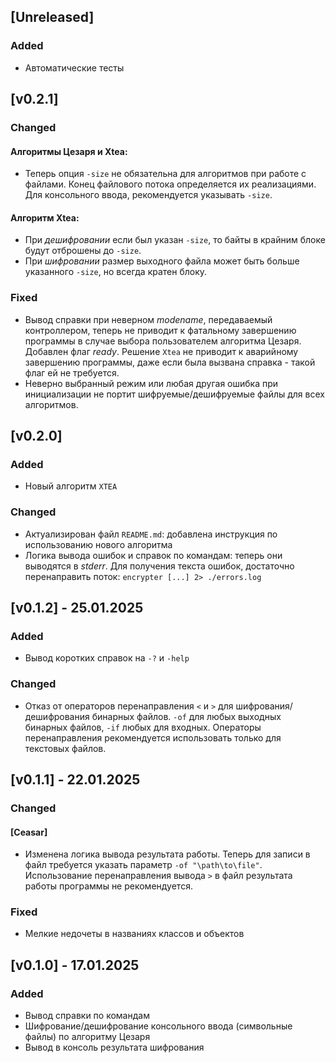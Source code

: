 ## [Unreleased]

### Added
- Автоматические тесты 

## [v0.2.1]

### Changed

#### Алгоритмы Цезаря и Xtea:
- Теперь опция `-size` не обязательна для алгоритмов при работе с файлами. Конец файлового потока определяется их реализациями. Для консольного ввода, рекомендуется указывать `-size`.

#### Алгоритм Xtea:
- При _дешифровании_ если был указан `-size`, то байты в крайним блоке будут отброшены до `-size`.
- При _шифровании_ размер выходного файла может быть больше указанного `-size`, но всегда кратен блоку.

### Fixed
- Вывод справки при неверном _modename_, передаваемый контроллером, теперь не приводит к фатальному завершению программы в случае выбора пользователем алгоритма Цезаря. Добавлен флаг _ready_. Решение `Xtea` не приводит к аварийному завершению программы, даже если была вызвана справка - такой флаг ей не требуется. 
- Неверно выбранный режим или любая другая ошибка при инициализации не портит шифруемые/дешифруемые файлы для всех алгоритмов.


## [v0.2.0]

### Added

- Новый алгоритм `XTEA`

### Changed

- Актуализирован файл `README.md`: добавлена инструкция по использованию нового алгоритма
- Логика вывода ошибок и справок по командам: теперь они выводятся в _stderr_. Для получения текста ошибок, достаточно перенаправить поток: `encrypter [...] 2> ./errors.log`

## [v0.1.2] - 25.01.2025

### Added

- Вывод коротких справок на `-?` и `-help`

### Changed

- Отказ от операторов перенаправления `<` и `>` для шифрования/дешифрования бинарных файлов. `-of` для любых выходных бинарных файлов, `-if` любых для входных. Операторы перенаправления рекомендуется использовать только для текстовых файлов.

## [v0.1.1] - 22.01.2025

### Changed

#### [Ceasar]
- Изменена логика вывода результата работы. Теперь для записи в файл требуется указать параметр `-of "\path\to\file"`. Использование перенаправления вывода `>` в файл результата работы программы не рекомендуется.

### Fixed
- Мелкие недочеты в названиях классов и объектов

## [v0.1.0] - 17.01.2025

### Added

- Вывод справки по командам
- Шифрование/дешифрование консольного ввода (символьные файлы) по алгоритму Цезаря
- Вывод в консоль результата шифрования